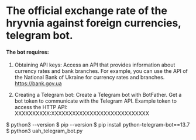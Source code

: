 # The official exchange rate of the hryvnia against foreign currencies, telegram bot.

#### The bot requires:

1. Obtaining API keys:
Access an API that provides information about currency rates and bank branches. For example, you can use the API of the National Bank of Ukraine for currency rates and branches.
https://bank.gov.ua

2. Creating a Telegram bot:
Create a Telegram bot with BotFather.
Get a bot token to communicate with the Telegram API.
Example token to access the HTTP API:
XXXXXXXXXX:XXXXXXXXXXXXXXXXXXXXXXXXXXXX

$ python3 --version
$ pip --version
$ pip install python-telegram-bot==13.7
$ python3 uah_telegram_bot.py